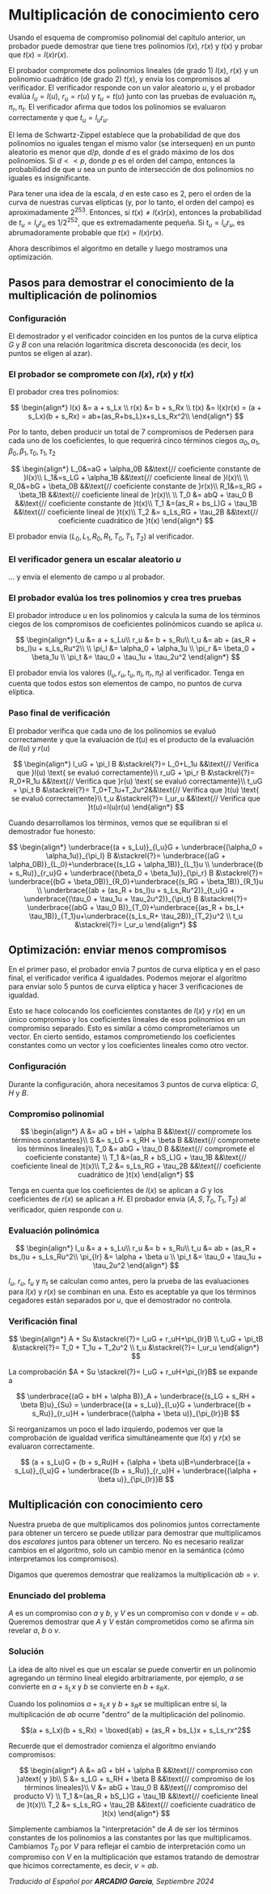 # Multiplicación de conocimiento cero

Usando el esquema de compromiso polinomial del capítulo anterior, un probador puede demostrar que tiene tres polinomios $l(x)$, $r(x)$ y $t(x)$ y probar que $t(x) = l(x)r(x)$.

El probador compromete dos polinomios lineales (de grado 1) $l(x)$, $r(x)$ y un polinomio cuadrático (de grado 2) $t(x)$, y envía los compromisos al verificador. El verificador responde con un valor aleatorio $u$, y el probador evalúa $l_u = l(u)$, $r_u = r(u)$ y $t_u = t(u)$ junto con las pruebas de evaluación $\pi_l, \pi_r, \pi_t$. El verificador afirma que todos los polinomios se evaluaron correctamente y que $t_u = l_ur_u$.

El lema de Schwartz-Zippel establece que la probabilidad de que dos polinomios no iguales tengan el mismo valor (se intersequen) en un punto aleatorio es menor que $d/p$, donde $d$ es el grado máximo de los dos polinomios. Si $d << p$, donde $p$ es el orden del campo, entonces la probabilidad de que $u$ sea un punto de intersección de dos polinomios no iguales es insignificante.

Para tener una idea de la escala, $d$ en este caso es 2, pero el orden de la curva de nuestras curvas elípticas (y, por lo tanto, el orden del campo) es aproximadamente $2^{253}$. Entonces, si $t(x) \neq l(x)r(x)$, entonces la probabilidad de $t_u = l_ur_u$ es $1/2^{252}$, que es extremadamente pequeña. Si $t_u = l_ur_u$, es abrumadoramente probable que $t(x) = l(x)r(x)$.

Ahora describimos el algoritmo en detalle y luego mostramos una optimización.

## Pasos para demostrar el conocimiento de la multiplicación de polinomios
### Configuración
El demostrador y el verificador coinciden en los puntos de la curva elíptica $G$ y $B$ con una relación logarítmica discreta desconocida (es decir, los puntos se eligen al azar).

### El probador se compromete con $l(x)$, $r(x)$ y $t(x)$
El probador crea tres polinomios:

$$
\begin{align*}
l(x) &= a + s_Lx \\
r(x) &= b + s_Rx \\
t(x) &= l(x)r(x) = (a + s_Lx)(b + s_Rx) = ab+(as_R+bs_L)x+s_Ls_Rx^2\\
\end{align*}
$$

Por lo tanto, deben producir un total de 7 compromisos de Pedersen para cada uno de los coeficientes, lo que requerirá cinco términos ciegos $\alpha_0, \alpha_1, \beta_0, \beta_1, \tau_0, \tau_1, \tau_2$

$$
\begin{align*}
L_0&=aG + \alpha_0B &&\text{// coeficiente constante de }l(x)\\
L_1&=s_LG + \alpha_1B &&\text{// coeficiente lineal de }l(x)\\
\\
R_0&=bG + \beta_0B &&\text{// coeficiente constante de }r(x)\\
R_1&=s_RG + \beta_1B &&\text{// coeficiente lineal de }r(x)\\
\\
T_0 &= abQ + \tau_0 B &&\text{// coeficiente constante de }t(x)\\
T_1 &=(as_R + bs_L)G + \tau_1B &&\text{// coeficiente lineal de }t(x)\\
T_2 &= s_Ls_RG + \tau_2B &&\text{// coeficiente cuadrático de }t(x)
\end{align*}
$$

El probador envía $(L_0, L_1, R_0, R_1, T_0, T_1, T_2)$ al verificador.

### El verificador genera un escalar aleatorio $u$
... y envía el elemento de campo $u$ al probador.

### El probador evalúa los tres polinomios y crea tres pruebas

El probador introduce $u$ en los polinomios y calcula la suma de los términos ciegos de los compromisos de coeficientes polinómicos cuando se aplica $u$.

$$
\begin{align*}
l_u &= a + s_Lu\\
r_u &= b + s_Ru\\
t_u &= ab + (as_R + bs_l)u + s_Ls_Ru^2\\
\\
\pi_l &= \alpha_0 + \alpha_1u \\
\pi_r &= \beta_0 + \beta_1u \\
\pi_t &= \tau_0 + \tau_1u + \tau_2u^2
\end{align*}
$$

El probador envía los valores $(l_u, r_u, t_u, \pi_l, \pi_r, \pi_t)$ al verificador. Tenga en cuenta que todos estos son elementos de campo, no puntos de curva elíptica.

### Paso final de verificación
El probador verifica que cada uno de los polinomios se evaluó correctamente y que la evaluación de $t(u)$ es el producto de la evaluación de $l(u)$ y $r(u)$

$$
\begin{align*}
l_uG + \pi_l B &\stackrel{?}= L_0+L_1u &&\text{// Verifica que }l(u) \text{ se evaluó correctamente}\\
r_uG + \pi_r B &\stackrel{?}= R_0+R_1u &&\text{// Verifica que }r(u) \text{ se evaluó correctamente}\\
t_uG + \pi_t B &\stackrel{?}= T_0+T_1u+T_2u^2&&\text{// Verifica que }t(u) \text{ se evaluó correctamente}\\
t_u &\stackrel{?}= l_ur_u &&\text{// Verifica que }t(u)=l(u)r(u)
\end{align*}
$$

Cuando desarrollamos los términos, vemos que se equilibran si el demostrador fue honesto:

$$
\begin{align*}
\underbrace{(a + s_Lu)}_{l_u}G + \underbrace{(\alpha_0 + \alpha_1u)}_{\pi_l} B &\stackrel{?}= \underbrace{(aG + \alpha_0B)}_{L_0}+\underbrace{(s_LG + \alpha_1B)}_{L_1}u \\
\underbrace{(b + s_Ru)}_{r_u}G + \underbrace{(\beta_0 + \beta_1u)}_{\pi_r} B &\stackrel{?}= \underbrace{(bG + \beta_0B)}_{R_0}+\underbrace{(s_RG + \beta_1B)}_{R_1}u \\
\underbrace{(ab + (as_R + bs_l)u + s_Ls_Ru^2)}_{t_u}G + \underbrace{(\tau_0 + \tau_1u + \tau_2u^2)}_{\pi_t} B &\stackrel{?}= \underbrace{(abG + \tau_0 B)}_{T_0}+\underbrace{(as_R + bs_L+ \tau_1B)}_{T_1}u+\underbrace{(s_Ls_R+ \tau_2B)}_{T_2}u^2 \\
t_u &\stackrel{?}= l_ur_u
\end{align*}
$$

## Optimización: enviar menos compromisos
En el primer paso, el probador envía 7 puntos de curva elíptica y en el paso final, el verificador verifica 4 igualdades. Podemos mejorar el algoritmo para enviar solo 5 puntos de curva elíptica y hacer 3 verificaciones de igualdad.

Esto se hace colocando los coeficientes constantes de $l(x)$ y $r(x)$ en un único compromiso y los coeficientes lineales de esos polinomios en un compromiso separado. Esto es similar a cómo comprometeríamos un vector. En cierto sentido, estamos comprometiendo los coeficientes constantes como un vector y los coeficientes lineales como otro vector.

### Configuración
Durante la configuración, ahora necesitamos 3 puntos de curva elíptica: $G$, $H$ y $B$.

### Compromiso polinomial
$$
\begin{align*}
A &= aG + bH + \alpha B &&\text{// compromete los términos constantes}\\
S &= s_LG + s_RH + \beta B &&\text{// compromete los términos lineales}\\
T_0 &= abG + \tau_0 B &&\text{// compromete el coeficiente constante} \\
T_1 &=(as_R + bS_L)G + \tau_1B &&\text{// coeficiente lineal de }t(x)\\
T_2 &= s_Ls_RG + \tau_2B &&\text{// coeficiente cuadrático de }t(x)
\end{align*}
$$

Tenga en cuenta que los coeficientes de $l(x)$ se aplican a $G$ y los coeficientes de $r(x)$ se aplican a $H$. El probador envía $(A, S, T_0, T_1, T_2)$ al verificador, quien responde con $u$.

### Evaluación polinómica
$$
\begin{align*}
l_u &= a + s_Lu\\
r_u &= b + s_Ru\\
t_u &= ab + (as_R + bs_l)u + s_Ls_Ru^2\\
\pi_{lr} &= \alpha + \beta u \\
\pi_t &= \tau_0 + \tau_1u + \tau_2u^2
\end{align*}
$$

$l_u$, $r_u$, $t_u$ y $\pi_t$ se calculan como antes, pero la prueba de las evaluaciones para $l(x)$ y $r(x)$ se combinan en una. Esto es aceptable ya que los términos cegadores están separados por $u$, que el demostrador no controla.

### Verificación final
$$
\begin{align*}
A + Su &\stackrel{?}= l_uG + r_uH+\pi_{lr}B \\
t_uG + \pi_tB &\stackrel{?}= T_0 + T_1u + T_2u^2 \\
t_u &\stackrel{?}= l_ur_u
\end{align*}
$$

La comprobación $A + Su \stackrel{?}= l_uG + r_uH+\pi_{lr}B$ se expande a

$$
\underbrace{(aG + bH + \alpha B)}_A + \underbrace{(s_LG + s_RH + \beta B)u}_{Su} = \underbrace{(a + s_Lu)}_{l_u}G + \underbrace{(b + s_Ru)}_{r_u}H + \underbrace{(\alpha + \beta u)}_{\pi_{lr}}B
$$

Si reorganizamos un poco el lado izquierdo, podemos ver que la comprobación de igualdad verifica simultáneamente que $l(x)$ y $r(x)$ se evaluaron correctamente.

$$
(a + s_Lu)G + (b + s_Ru)H + (\alpha + \beta u)B=\underbrace{(a + s_Lu)}_{l_u}G + \underbrace{(b + s_Ru)}_{r_u}H + \underbrace{(\alpha + \beta u)}_{\pi_{lr}}B
$$

## Multiplicación con conocimiento cero
Nuestra prueba de que multiplicamos dos polinomios juntos correctamente para obtener un tercero se puede utilizar para demostrar que multiplicamos dos *escalares* juntos para obtener un tercero. No es necesario realizar cambios en el algoritmo, solo un cambio menor en la semántica (cómo interpretamos los compromisos).

Digamos que queremos demostrar que realizamos la multiplicación $ab = v$.

### Enunciado del problema
$A$ es un compromiso con $a$ y $b$, y $V$ es un compromiso con $v$ donde $v = ab$. Queremos demostrar que $A$ y $V$ están comprometidos como se afirma sin revelar $a$, $b$ o $v$.

### Solución
La idea de alto nivel es que un escalar se puede convertir en un polinomio agregando un término lineal elegido arbitrariamente, por ejemplo, $a$ se convierte en $a + s_Lx$ y $b$ se convierte en $b + s_Rx$.

Cuando los polinomios $a + s_Lx$ y $b + s_Rx$ se multiplican entre sí, la multiplicación de $ab$ ocurre "dentro" de la multiplicación del polinomio.

$$(a + s_Lx)(b + s_Rx) = \boxed{ab} + (as_R + bs_L)x + s_Ls_rx^2$$

Recuerde que el demostrador comienza el algoritmo enviando compromisos:

$$
\begin{align*}
A &= aG + bH + \alpha B &&\text{// compromiso con }a\text{ y }b\\
S &= s_LG + s_RH + \beta B &&\text{// compromiso de los términos lineales}\\
V &= abG + \tau_0 B &&\text{// compromiso del producto V} \\
T_1 &=(as_R + bS_L)G + \tau_1B &&\text{// coeficiente lineal de }t(x)\\
T_2 &= s_Ls_RG + \tau_2B &&\text{// coeficiente cuadrático de }t(x)
\end{align*}
$$

Simplemente cambiamos la "interpretación" de $A$ de ser los términos constantes de los polinomios a las constantes por las que multiplicamos. Cambiamos $T_0$ por $V$ para reflejar el cambio de interpretación como un compromiso con $V$ en la multiplicación que estamos tratando de demostrar que hicimos correctamente, es decir, $v = ab$.

*Traducido al Español por **ARCADIO Garcia**, Septiembre 2024*